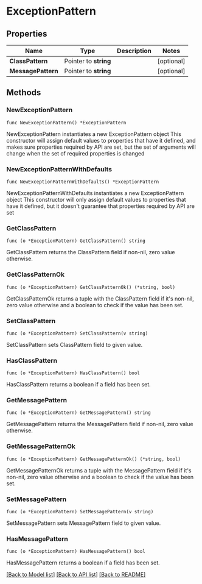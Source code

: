 # ExceptionPattern

## Properties

Name | Type | Description | Notes
------------ | ------------- | ------------- | -------------
**ClassPattern** | Pointer to **string** |  | [optional] 
**MessagePattern** | Pointer to **string** |  | [optional] 

## Methods

### NewExceptionPattern

`func NewExceptionPattern() *ExceptionPattern`

NewExceptionPattern instantiates a new ExceptionPattern object
This constructor will assign default values to properties that have it defined,
and makes sure properties required by API are set, but the set of arguments
will change when the set of required properties is changed

### NewExceptionPatternWithDefaults

`func NewExceptionPatternWithDefaults() *ExceptionPattern`

NewExceptionPatternWithDefaults instantiates a new ExceptionPattern object
This constructor will only assign default values to properties that have it defined,
but it doesn't guarantee that properties required by API are set

### GetClassPattern

`func (o *ExceptionPattern) GetClassPattern() string`

GetClassPattern returns the ClassPattern field if non-nil, zero value otherwise.

### GetClassPatternOk

`func (o *ExceptionPattern) GetClassPatternOk() (*string, bool)`

GetClassPatternOk returns a tuple with the ClassPattern field if it's non-nil, zero value otherwise
and a boolean to check if the value has been set.

### SetClassPattern

`func (o *ExceptionPattern) SetClassPattern(v string)`

SetClassPattern sets ClassPattern field to given value.

### HasClassPattern

`func (o *ExceptionPattern) HasClassPattern() bool`

HasClassPattern returns a boolean if a field has been set.

### GetMessagePattern

`func (o *ExceptionPattern) GetMessagePattern() string`

GetMessagePattern returns the MessagePattern field if non-nil, zero value otherwise.

### GetMessagePatternOk

`func (o *ExceptionPattern) GetMessagePatternOk() (*string, bool)`

GetMessagePatternOk returns a tuple with the MessagePattern field if it's non-nil, zero value otherwise
and a boolean to check if the value has been set.

### SetMessagePattern

`func (o *ExceptionPattern) SetMessagePattern(v string)`

SetMessagePattern sets MessagePattern field to given value.

### HasMessagePattern

`func (o *ExceptionPattern) HasMessagePattern() bool`

HasMessagePattern returns a boolean if a field has been set.


[[Back to Model list]](../README.md#documentation-for-models) [[Back to API list]](../README.md#documentation-for-api-endpoints) [[Back to README]](../README.md)


